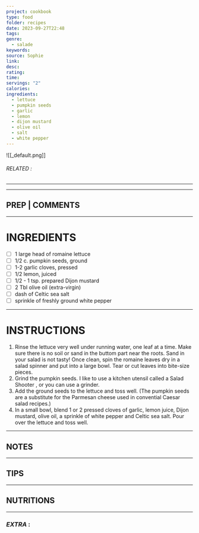 ```yaml
---
project: cookbook
type: food
folder: recipes
date: 2023-09-27T22:48
tags: 
genre:
  - salade
keywords: 
source: Sophie
link: 
desc: 
rating: 
time: 
servings: "2"
calories: 
ingredients:
  - lettuce
  - pumpkin seeds
  - garlic
  - lemon
  - dijon mustard
  - olive oil
  - salt
  - white pepper
---
```


![[_default.png]]
###### *RELATED* : 
---


---
## PREP | COMMENTS



---
# INGREDIENTS

- [ ] 1 large head of romaine lettuce
- [ ] 1/2 c. pumpkin seeds, ground
- [ ] 1-2 garlic cloves, pressed
- [ ] 1/2 lemon, juiced
- [ ] 1/2 - 1 tsp. prepared Dijon mustard
- [ ] 2 Tbl olive oil (extra-virgin)
- [ ] dash of Celtic sea salt
- [ ] sprinkle of freshly ground white pepper

---
# INSTRUCTIONS

1. Rinse the lettuce very well under running water, one leaf at a time. Make sure there is no soil or sand in the buttom part near the roots. Sand in your salad is not tasty! Once clean, spin the romaine leaves dry in a salad spinner and put into a large bowl. Tear or cut leaves into bite-size pieces.
2. Grind the pumpkin seeds. I like to use a kitchen utensil called a Salad Shooter , or you can use a grinder.
3. Add the ground seeds to the lettuce and toss well. (The pumpkin seeds are a substitute for the Parmesan cheese used in convential Caesar salad recipes.)
4. In a small bowl, blend 1 or 2 pressed cloves of garlic, lemon juice, Dijon mustard, olive oil, a sprinkle of white pepper and Celtic sea salt. Pour over the lettuce and toss well.

---
## NOTES



---
## TIPS



---
## NUTRITIONS



---
### *EXTRA* :



